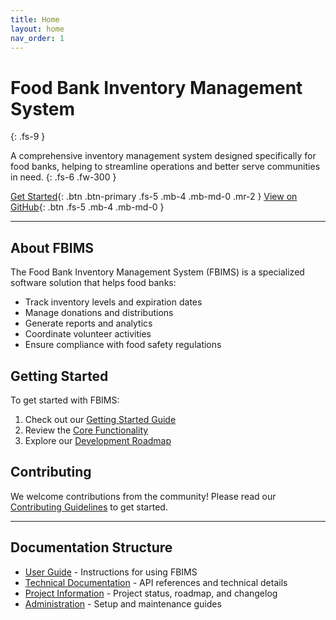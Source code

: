 ```yaml
---
title: Home
layout: home
nav_order: 1
---
```


# Food Bank Inventory Management System
{: .fs-9 }

A comprehensive inventory management system designed specifically for food banks, helping to streamline operations and better serve communities in need.
{: .fs-6 .fw-300 }

[Get Started](user-guide/getting-started){: .btn .btn-primary .fs-5 .mb-4 .mb-md-0 .mr-2 }
[View on GitHub](https://github.com/codevalve/foodbank){: .btn .fs-5 .mb-4 .mb-md-0 }

---

## About FBIMS

The Food Bank Inventory Management System (FBIMS) is a specialized software solution that helps food banks:

- Track inventory levels and expiration dates
- Manage donations and distributions
- Generate reports and analytics
- Coordinate volunteer activities
- Ensure compliance with food safety regulations

## Getting Started

To get started with FBIMS:

1. Check out our [Getting Started Guide](user-guide/getting-started)
2. Review the [Core Functionality](Charity_Food_Bank_App_Core_Functionality)
3. Explore our [Development Roadmap](Charity_Food_Bank_App_Development_Roadmap)

## Contributing

We welcome contributions from the community! Please read our [Contributing Guidelines](contributing) to get started.

---

## Documentation Structure

- [User Guide](user-guide) - Instructions for using FBIMS
- [Technical Documentation](technical) - API references and technical details
- [Project Information](project) - Project status, roadmap, and changelog
- [Administration](admin) - Setup and maintenance guides
